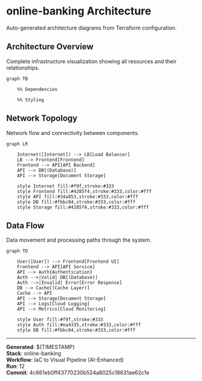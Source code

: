 # online-banking Architecture

Auto-generated architecture diagrams from Terraform configuration.

## Architecture Overview

Complete infrastructure visualization showing all resources and their relationships.

```mermaid
graph TB

    %% Dependencies

    %% Styling
```

## Network Topology

Network flow and connectivity between components.

```mermaid
graph LR

    Internet([Internet]) --> LB[Load Balancer]
    LB --> Frontend[Frontend]
    Frontend --> API[API Backend]
    API --> DB[(Database)]
    API --> Storage[Document Storage]

    style Internet fill:#f9f,stroke:#333
    style Frontend fill:#4285f4,stroke:#333,color:#fff
    style API fill:#34a853,stroke:#333,color:#fff
    style DB fill:#fbbc04,stroke:#333,color:#fff
    style Storage fill:#4285f4,stroke:#333,color:#fff
```

## Data Flow

Data movement and processing paths through the system.

```mermaid
graph TD

    User([User]) --> Frontend[Frontend UI]
    Frontend --> API[API Service]
    API --> Auth{Authentication}
    Auth -->|Valid| DB[(Database)]
    Auth -->|Invalid| Error[Error Response]
    DB --> Cache[(Cache Layer)]
    Cache --> API
    API --> Storage[Document Storage]
    API --> Logs[Cloud Logging]
    API --> Metrics[Cloud Monitoring]

    style User fill:#f9f,stroke:#333
    style Auth fill:#ea4335,stroke:#333,color:#fff
    style DB fill:#fbbc04,stroke:#333,color:#fff
```

---

**Generated**: ${TIMESTAMP}  
**Stack**: online-banking  
**Workflow**: IaC to Visual Pipeline (AI-Enhanced)  
**Run**: 12  
**Commit**: 4c661eb0ff43770230b524a8025c18631ae62c1e
